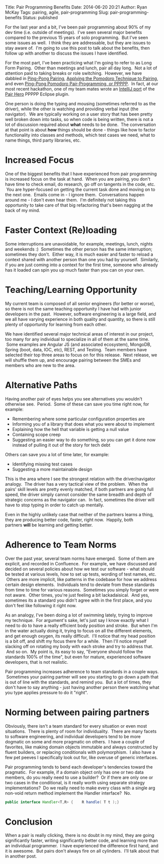 Title: Pair Programming Benefits
Date: 2014-06-20 20:21
Author: Ryan McKay
Tags: pairing, agile, pair-programming
Slug: pair-programming-benefits
Status: published

For the last year and a bit, I've been pair programming about 90% of my dev time (i.e. outside of meetings).  I've seen several major benefits compared to the previous 15 years of solo programming.  But I've seen some issues as well.  I think they are addressable, but they are issues to stay aware of.  I'm going to use this post to talk about the benefits, then follow up with another to discuss the issues I have identified.  

For the most part, I've been practicing what I'm going to refer to as Long Form Pairing.  Other than meetings and lunch, pair all day long.  Not a lot of attention paid to taking breaks or role switching.  However, we have dabbled in [Ping-Pong Pairing](http://c2.com/cgi/wiki?PairProgrammingPingPongPattern), [Applying the Pomodoro Technique to Pairing](http://agileworld.blogspot.com/2009/10/applying-pomodoro-technique-during-pair.html), and even [Ping-Pong Pomodoro Pair-Programming, or PPPPP](http://adam.pohorecki.pl/blog/2013/07/15/ppppp-talk-at-krug/).  In fact, at our most recent hackathon, one of my team mates wrote an [IntelliJ port](http://plugins.jetbrains.com/plugin/7467?pr=idea) of the [Pair Hero](http://www.happyprog.com/pairhero/) PPPPP Eclipse plugin.  

One person is doing the typing and mousing (sometimes referred to as the driver), while the other is watching and providing verbal input (the navigator).  We are typically working on a user story that has been pretty well broken down into tasks, so when code is being written, there is not a lot of discussion required about **what** needs to be done.  The conversation at that point is about **how** things should be done - things like how to factor functionality into classes and methods, which test cases we need, what to name things, third party libraries, etc.  

# Increased Focus
One of the biggest benefits that I have experienced from pair programming is increased focus on the task at hand.  When you are pairing, you don't have time to check email, do research, go off on tangents in the code, etc.  You are hyper-focused on getting the current task done and moving on to the next one.  Emails come in - I ignore them.  Conversations happen around me - I don't even hear them.  I'm definitely not taking this opportunity to take care of that big refactoring that's been nagging at the back of my mind.

# Faster Context (Re)loading
Some interruptions are unavoidable, for example, meetings, lunch, nights and weekends :)  Sometimes the other person has the same interruption; sometimes they don't.  Either way, it is much easier and faster to reload a context shared with another person than one you had by yourself.  Similarly, if you are just coming into a context for the first time, someone who already has it loaded can spin you up much faster than you can on your own.  

# Teaching/Learning Opportunity
My current team is composed of all senior engineers (for better or worse), so there is not the same teaching opportunity I have had with junior developers in the past.  However, software engineering is a large field, and we all have varying experience in both quality and quantity, so there is still plenty of opportunity for learning from each other.  

We have identified several major technical areas of interest in our project, too many for any individual to specialize in all of them at the same time.  Some examples are Angular JS (and associated ecosystem), MongoDB, Spring (boot, data, IOC, etc), REST, and Testing.  Team members have selected their top three areas to focus on for this release.  Next release, we will shuffle them up, and encourage pairing between the SMEs and members who are new to the area.  

# Alternative Paths
Having another pair of eyes helps you see alternatives you wouldn't otherwise see.  Period.  Some of these can save you time right now, for example:
* Remembering where some particular configuration properties are
* Informing you of a library that does what you were about to implement
* Explaining how the hell that variable is getting a null value
* Containing scope creep
* Suggesting an easier way to do something, so you can get it done now instead of pulling it out of the story for tech debt

Others can save you a lot of time later, for example:
* Identifying missing test cases
* Suggesting a more maintainable design

This is the area where I see the strongest relation with the driver/navigator analogy.  The driver has a very tactical view of the problem.  When the pairs' skill levels are pretty evenly matched, if both partners are going full speed, the driver simply cannot consider the same breadth and depth of strategic concerns as the navigator can.  In fact, sometimes the driver will have to stop typing in order to catch up mentally.  

Even in the highly unlikely case that neither of the partners learns a thing, they are producing better code, faster, right now.  Happily, both partners **will** be learning and getting better.  

# Adherence to Team Norms
Over the past year, several team norms have emerged.  Some of them are explicit, and recorded in Confluence.  For example, we have discussed and decided on several policies about how we test our software - what should be tested at various levels, how to set up tests, wording of test names, etc.  Others are more implicit, like patterns in the codebase for how we address certain design elements.  Individuals tend to deviate from these standards from time to time for various reasons.  Sometimes you simply forget or were not aware.  Other times, you're just feeling a bit lackadaisical.  And yes, sometimes its a standard you didn't agree with in the first place, and you don't feel like following it right now.  

As an analogy, I've been doing a lot of swimming lately, trying to improve my technique.  For argument's sake, let's just say I know exactly what I need to do to have a really efficient body position and stroke.  But when I'm in the water actually doing it, trying to focus on all the different elements, and get enough oxygen, its really difficult.  I'll notice that my head position is a bit off, and shift my focus there for a while.  Then I'll notice myself slacking off on rotating my body with each stroke and try to address that.  And so on.  My point is, its easy to say, "Everyone should follow the standards 100% of the time", but even for mature, experienced software developers, that is not realistic.

Pair programming increases adherence to team standards in a couple ways.  Sometimes your pairing partner will see you starting to go down a path that is out of line with the standards, and remind you.  But a lot of times, they don't have to say anything - just having another person there watching what you type applies pressure to do it "right".

# Norming between pairing partners
Obviously, there isn't a team standard for every situation or even most situations.  There is plenty of room for individuality.  There are many facets to software engineering, and individual developers tend to be more dogmatic on some and more pragmatic on others.  I have a couple of favorites, like making domain objects immutable and always constructed by fluent builders, or replacing conditionals with polymorphism.  I also have a few pet peeves I specifically look out for, like overuse of generic interfaces.

Pair programming tends to bend each developer's tendencies toward the pragmatic.  For example, if a domain object only has one or two data members, do you really need to use a builder?  Or if there are only one or two cases in the conditional, is it really worth using separate strategy implementations?  Do we really need to make every class with a single arg non-void return method implement the Handler interface?  No.  

``` java
public interface Handler<T,R> {    R handle( T t );} 
```

# Conclusion
When a pair is really clicking, there is no doubt in my mind, they are going significantly faster, writing significantly better code, and learning more than an individual programmer.  I have experienced the difference first hand, and it is awesome.  But pairs don't always fire on all cylinders.  I'll talk about that in another post.